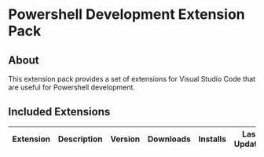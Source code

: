 # Powershell Development Extension Pack

## About

This extension pack provides a set of extensions for Visual Studio Code that are useful for Powershell development.

## Included Extensions

| Extension | Description | Version | Downloads | Installs | Last Updated |
| --------- | ----------- | ------- | --------- | -------- | ------------ |
<!-- EXTENSIONS -->
